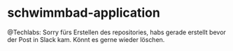# schwimmbad-application

@Techlabs: Sorry fürs Erstellen des repositories, habs gerade erstellt bevor der Post in Slack kam. Könnt es gerne wieder löschen.

